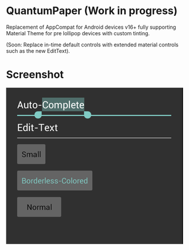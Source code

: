 QuantumPaper (Work in progress)
===============================

Replacement of AppCompat for Android devices v16+ fully supporting Material Theme for pre lollipop
devices with custom tinting.

(Soon: Replace in-time default controls with extended material controls such as the new EditText).

Screenshot
==========
![Simple](/screenshot/Simple.png)